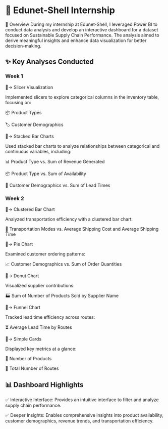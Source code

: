# 🚀 Edunet-Shell Internship

📌 Overview
During my internship at Edunet-Shell, I leveraged Power BI to conduct data analysis and develop an interactive dashboard for a dataset focused on Sustainable Supply Chain Performance. The analysis aimed to derive meaningful insights and enhance data visualization for better decision-making.

## ✨ Key Analyses Conducted

### Week 1

🔹-> Slicer Visualization

Implemented slicers to explore categorical columns in the inventory table, focusing on:

📦 Product Types

🏷️ Customer Demographics

🔹-> Stacked Bar Charts

Used stacked bar charts to analyze relationships between categorical and continuous variables, including:

📊 Product Type vs. Sum of Revenue Generated

📦 Product Type vs. Sum of Availability

👥 Customer Demographics vs. Sum of Lead Times

### Week 2

🔹-> Clustered Bar Chart

Analyzed transportation efficiency with a clustered bar chart:

🚚 Transportation Modes vs. Average Shipping Cost and Average Shipping Time

🔹-> Pie Chart

Examined customer ordering patterns:

📈 Customer Demographics vs. Sum of Order Quantities

🔹-> Donut Chart

Visualized supplier contributions:

🏭 Sum of Number of Products Sold by Supplier Name

🔹-> Funnel Chart

Tracked lead time efficiency across routes:

⏳ Average Lead Time by Routes

🔹-> Simple Cards

Displayed key metrics at a glance:

📌 Number of Products

📌 Total Number of Routes

## 📊 Dashboard Highlights

✅ Interactive Interface: Provides an intuitive interface to filter and analyze supply chain performance.

✅ Deeper Insights: Enables comprehensive insights into product availability, customer demographics, revenue trends, and transportation efficiency.

